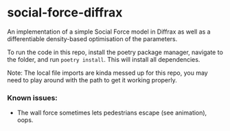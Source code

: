 # social-force-diffrax
An implementation of a simple Social Force model in Diffrax as well as a differentiable density-based optimisation of the parameters.

To run the code in this repo, install the poetry package manager, navigate to the folder, and run `poetry install`. This will install all dependencies.

Note: The local file imports are kinda messed up for this repo, you may need to play around with the path to get it working properly.

### Known issues:
* The wall force sometimes lets pedestrians escape (see animation), oops.
